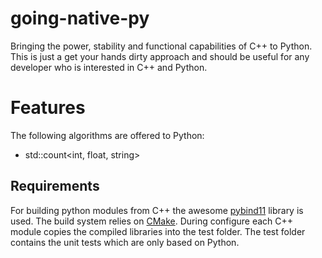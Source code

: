 # going-native-py
Bringing the power, stability and functional capabilities of C++ to Python.
This is just a get your hands dirty approach and should be useful for any developer who is interested in C++ and Python.

# Features
The following algorithms are offered to Python:
- std::count<int, float, string>

## Requirements
For building python modules from C++ the awesome [pybind11](https://github.com/pybind/pybind11) library is used.
The build system relies on [CMake](https://cmake.org/). During configure each C++ module copies the compiled libraries into the test folder.
The test folder contains the unit tests which are only based on Python.